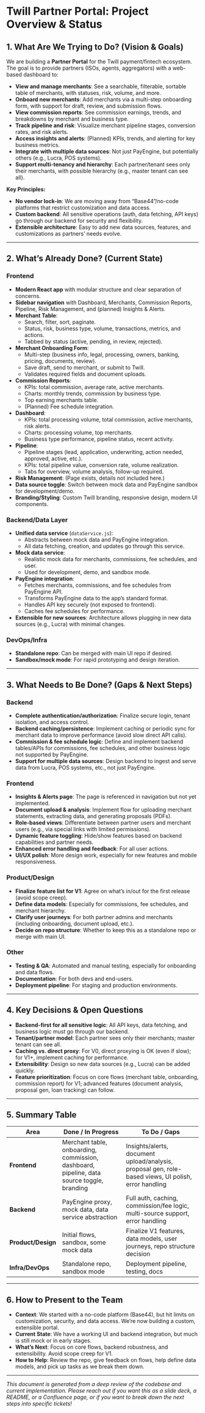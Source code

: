 # Twill Partner Portal: Project Overview & Status

## 1. What Are We Trying to Do? (Vision & Goals)

We are building a **Partner Portal** for the Twill payment/fintech ecosystem. The goal is to provide partners (ISOs, agents, aggregators) with a web-based dashboard to:

- **View and manage merchants**: See a searchable, filterable, sortable table of merchants, with statuses, risk, volume, and more.
- **Onboard new merchants**: Add merchants via a multi-step onboarding form, with support for draft, review, and submission flows.
- **View commission reports**: See commission earnings, trends, and breakdowns by merchant and business type.
- **Track pipeline and risk**: Visualize merchant pipeline stages, conversion rates, and risk alerts.
- **Access insights and alerts**: (Planned) KPIs, trends, and alerting for key business metrics.
- **Integrate with multiple data sources**: Not just PayEngine, but potentially others (e.g., Lucra, POS systems).
- **Support multi-tenancy and hierarchy**: Each partner/tenant sees only their merchants, with possible hierarchy (e.g., master tenant can see all).

**Key Principles:**
- **No vendor lock-in**: We are moving away from “Base44”/no-code platforms that restrict customization and data access.
- **Custom backend**: All sensitive operations (auth, data fetching, API keys) go through our backend for security and flexibility.
- **Extensible architecture**: Easy to add new data sources, features, and customizations as partners’ needs evolve.

---

## 2. What’s Already Done? (Current State)

### **Frontend**

- **Modern React app** with modular structure and clear separation of concerns.
- **Sidebar navigation** with Dashboard, Merchants, Commission Reports, Pipeline, Risk Management, and (planned) Insights & Alerts.
- **Merchant Table**: 
  - Search, filter, sort, paginate.
  - Status, risk, business type, volume, transactions, metrics, and actions.
  - Tabbed by status (active, pending, in review, rejected).
- **Merchant Onboarding Form**:
  - Multi-step (business info, legal, processing, owners, banking, pricing, documents, review).
  - Save draft, send to merchant, or submit to Twill.
  - Validates required fields and document uploads.
- **Commission Reports**:
  - KPIs: total commission, average rate, active merchants.
  - Charts: monthly trends, commission by business type.
  - Top earning merchants table.
  - (Planned) Fee schedule integration.
- **Dashboard**:
  - KPIs: total processing volume, total commission, active merchants, risk alerts.
  - Charts: processing volume, top merchants.
  - Business type performance, pipeline status, recent activity.
- **Pipeline**:
  - Pipeline stages (lead, application, underwriting, action needed, approved, active, etc.).
  - KPIs: total pipeline value, conversion rate, volume realization.
  - Tabs for overview, volume analysis, follow-up required.
- **Risk Management**: (Page exists, details not included here.)
- **Data source toggle**: Switch between mock data and PayEngine sandbox for development/demo.
- **Branding/Styling**: Custom Twill branding, responsive design, modern UI components.

### **Backend/Data Layer**

- **Unified data service** (`dataService.js`):
  - Abstracts between mock data and PayEngine integration.
  - All data fetching, creation, and updates go through this service.
- **Mock data service**:
  - Realistic mock data for merchants, commissions, fee schedules, and user.
  - Used for development, demo, and sandbox mode.
- **PayEngine integration**:
  - Fetches merchants, commissions, and fee schedules from PayEngine API.
  - Transforms PayEngine data to the app’s standard format.
  - Handles API key securely (not exposed to frontend).
  - Caches fee schedules for performance.
- **Extensible for new sources**: Architecture allows plugging in new data sources (e.g., Lucra) with minimal changes.

### **DevOps/Infra**

- **Standalone repo**: Can be merged with main UI repo if desired.
- **Sandbox/mock mode**: For rapid prototyping and design iteration.

---

## 3. What Needs to Be Done? (Gaps & Next Steps)

### **Backend**
- **Complete authentication/authorization**: Finalize secure login, tenant isolation, and access control.
- **Backend caching/persistence**: Implement caching or periodic sync for merchant data to improve performance (avoid slow direct API calls).
- **Commission & fee schedule logic**: Define and implement backend tables/APIs for commissions, fee schedules, and other business logic not supported by PayEngine.
- **Support for multiple data sources**: Design backend to ingest and serve data from Lucra, POS systems, etc., not just PayEngine.

### **Frontend**
- **Insights & Alerts page**: The page is referenced in navigation but not yet implemented.
- **Document upload & analysis**: Implement flow for uploading merchant statements, extracting data, and generating proposals (PDFs).
- **Role-based views**: Differentiate between partner users and merchant users (e.g., via special links with limited permissions).
- **Dynamic feature toggling**: Hide/show features based on backend capabilities and partner needs.
- **Enhanced error handling and feedback**: For all user actions.
- **UI/UX polish**: More design work, especially for new features and mobile responsiveness.

### **Product/Design**
- **Finalize feature list for V1**: Agree on what’s in/out for the first release (avoid scope creep).
- **Define data models**: Especially for commissions, fee schedules, and merchant hierarchy.
- **Clarify user journeys**: For both partner admins and merchants (including onboarding, document upload, etc.).
- **Decide on repo structure**: Whether to keep this as a standalone repo or merge with main UI.

### **Other**
- **Testing & QA**: Automated and manual testing, especially for onboarding and data flows.
- **Documentation**: For both devs and end-users.
- **Deployment pipeline**: For staging and production environments.

---

## 4. Key Decisions & Open Questions

- **Backend-first for all sensitive logic**: All API keys, data fetching, and business logic must go through our backend.
- **Tenant/partner model**: Each partner sees only their merchants; master tenant can see all.
- **Caching vs. direct proxy**: For V0, direct proxying is OK (even if slow); for V1+, implement caching for performance.
- **Extensibility**: Design so new data sources (e.g., Lucra) can be added quickly.
- **Feature prioritization**: Focus on core flows (merchant table, onboarding, commission report) for V1; advanced features (document analysis, proposal gen, loan tracking) can follow.

---

## 5. Summary Table

| Area                | Done / In Progress                | To Do / Gaps                          |
|---------------------|-----------------------------------|---------------------------------------|
| **Frontend**        | Merchant table, onboarding, commission, dashboard, pipeline, data source toggle, branding | Insights/alerts, document upload/analysis, proposal gen, role-based views, UI polish, error handling |
| **Backend**         | PayEngine proxy, mock data, data service abstraction | Full auth, caching, commission/fee logic, multi-source support, error handling      |
| **Product/Design**  | Initial flows, sandbox, some mock data | Finalize V1 features, data models, user journeys, repo structure decision           |
| **Infra/DevOps**    | Standalone repo, sandbox mode     | Deployment pipeline, testing, docs     |

---

## 6. How to Present to the Team

- **Context**: We started with a no-code platform (Base44), but hit limits on customization, security, and data access. We’re now building a custom, extensible portal.
- **Current State**: We have a working UI and backend integration, but much is still mock or in early stages.
- **What’s Next**: Focus on core flows, backend robustness, and extensibility. Avoid scope creep for V1.
- **How to Help**: Review the repo, give feedback on flows, help define data models, and pick up tasks as we break them down.

---

*This document is generated from a deep review of the codebase and current implementation. Please reach out if you want this as a slide deck, a README, or a Confluence page, or if you want to break down the next steps into specific tickets!* 